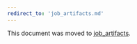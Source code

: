 ```yaml
---
redirect_to: 'job_artifacts.md'
---
```


This document was moved to [job_artifacts](job_artifacts.md).
